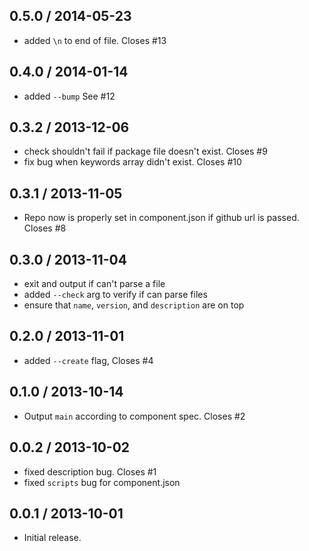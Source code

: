0.5.0 / 2014-05-23
------------------
* added `\n` to end of file. Closes #13

0.4.0 / 2014-01-14
------------------
* added `--bump` See #12

0.3.2 / 2013-12-06
------------------
* check shouldn't fail if package file doesn't exist. Closes #9
* fix bug when keywords array didn't exist. Closes #10

0.3.1 / 2013-11-05
------------------
* Repo now is properly set in component.json if github url is passed. Closes #8

0.3.0 / 2013-11-04
------------------
* exit and output if can't parse a file
* added `--check` arg to verify if can parse files
* ensure that `name`, `version`, and `description` are on top

0.2.0 / 2013-11-01
------------------
* added `--create` flag, Closes #4

0.1.0 / 2013-10-14
------------------
* Output `main` according to component spec. Closes #2

0.0.2 / 2013-10-02
------------------
* fixed description bug. Closes #1
* fixed `scripts` bug for component.json

0.0.1 / 2013-10-01
------------------
* Initial release.
